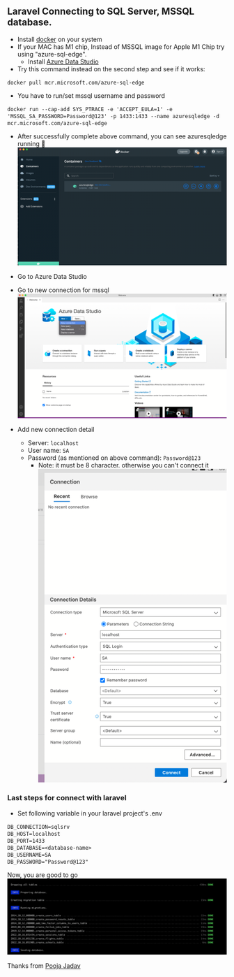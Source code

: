## Laravel Connecting to SQL Server, MSSQL database.

- Install [docker](https://www.docker.com) on your system
- If your MAC has M1 chip, Instead of MSSQL image for Apple M1 Chip try using "azure-sql-edge".
  - Install [Azure Data Studio](https://learn.microsoft.com/en-us/sql/azure-data-studio/download-azure-data-studio?view=sql-server-ver16)
- Try this command instead on the second step and see if it works:
```code 
docker pull mcr.microsoft.com/azure-sql-edge
```
- You have to run/set mssql username and password
```code
docker run --cap-add SYS_PTRACE -e 'ACCEPT_EULA=1' -e 'MSSQL_SA_PASSWORD=Password@123' -p 1433:1433 --name azuresqledge -d mcr.microsoft.com/azure-sql-edge
```
- After successfully complete above command, you can see azuresqledge running 🚀
  ![img.png](images/docker-containers.png)

- Go to Azure Data Studio
- Go to new connection for mssql
![img_1.png](images/azure-data-studio.png)
- Add new connection detail
  - Server: `localhost`
  - User name: `SA`
  - Password (as mentioned on above command): `Password@123`
    - Note: it must be 8 character. otherwise you can't connect it
![img_2.png](images/azure-data-studio-connection.png)

### Last steps for connect with laravel
- Set following variable in your laravel project's .env
```code 
DB_CONNECTION=sqlsrv
DB_HOST=localhost
DB_PORT=1433
DB_DATABASE=<database-name>
DB_USERNAME=SA
DB_PASSWORD="Password@123"
```
Now, you are good to go 
![img_3.png](images/migration-with-mssql.png)

Thanks from [Pooja Jadav](https://github.com/PoojaJadav)
